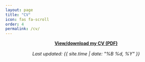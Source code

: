 ```yaml
---
layout: page
title: "CV"
icon: fas fa-scroll
order: 4
permalink: /cv/
---
```


<p style="text-align:center;">
  <a href="{{ '/documents/Sophia_Yoo_CV.pdf' | relative_url }}" target="_blank" rel="noopener">
    <i class="fa-solid fa-file-pdf" style="color:#d9534f;"></i>
    <strong>View/download my CV (PDF)</strong>
    <!-- <strong>View my CV (PDF) in a new window</strong> -->
  </a>
</p>

<p style="text-align:center; font-size:0.9rem; margin-top:1rem;">
  <em>Last updated: {{ site.time | date: "%B %d, %Y" }}</em>
</p>


<!-- <iframe src="{{ '/documents/Sophia_Yoo_CV.pdf' | relative_url }}"
        width="100%"
        height="900px"
        style="border:none;"></iframe> -->

